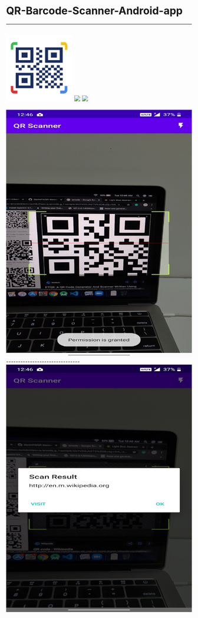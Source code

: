 # QR-Barcode-Scanner-Android-app
--------------------------------
<img src="icon.png"/> <img src="https://img.icons8.com/color/48/000000/android-os.png"/> <img src="https://img.icons8.com/color/48/000000/java-coffee-cup-logo.png"/>
--------------------------------
<img src="img1.jpg"/>
-------------------------------
<img src="img2.jpg"/>

